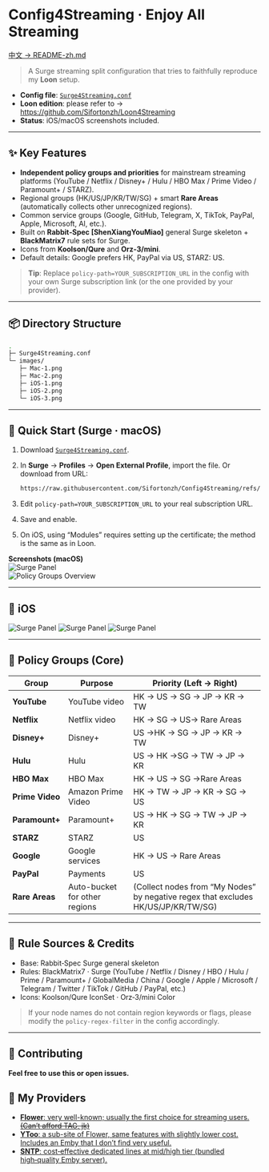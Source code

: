 # Config4Streaming · Enjoy All Streaming

[中文 → README-zh.md](./README-zh.md)

> A Surge streaming split configuration that tries to faithfully reproduce my **Loon** setup.

- **Config file**: [`Surge4Streaming.conf`](./Surge4Streaming.conf)  
- **Loon edition**: please refer to → https://github.com/Sifortonzh/Loon4Streaming  
- **Status**: iOS/macOS screenshots included.

---

## ✨ Key Features

- **Independent policy groups and priorities** for mainstream streaming platforms (YouTube / Netflix / Disney+ / Hulu / HBO Max / Prime Video / Paramount+ / STARZ).
- Regional groups (HK/US/JP/KR/TW/SG) + smart **Rare Areas** (automatically collects other unrecognized regions).
- Common service groups (Google, GitHub, Telegram, X, TikTok, PayPal, Apple, Microsoft, AI, etc.).
- Built on **Rabbit‑Spec [ShenXiangYouMiao]** general Surge skeleton + **BlackMatrix7** rule sets for Surge.
- Icons from **Koolson/Qure** and **Orz‑3/mini**.
- Default details: Google prefers HK, PayPal via US, STARZ: US.

> **Tip**: Replace `policy-path=YOUR_SUBSCRIPTION_URL` in the config with your own Surge subscription link (or the one provided by your provider).

---

## 📦 Directory Structure

```bash
.
├─ Surge4Streaming.conf
└─ images/
   ├─ Mac-1.png
   ├─ Mac-2.png
   ├─ iOS-1.png
   ├─ iOS-2.png
   └─ iOS-3.png
```

---

## 🧭 Quick Start (Surge · macOS)

1. Download [`Surge4Streaming.conf`](./Surge4Streaming.conf).  
2. In **Surge** → **Profiles** → **Open External Profile**, import the file. Or download from URL:

   ```bash
   https://raw.githubusercontent.com/Sifortonzh/Config4Streaming/refs/heads/main/Surge4Streaming.conf
   ```
3. Edit `policy-path=YOUR_SUBSCRIPTION_URL` to your real subscription URL.  
4. Save and enable.
5. On iOS, using “Modules” requires setting up the certificate; the method is the same as in Loon.

**Screenshots (macOS)**  
![Surge Panel](./images/Mac-1.png)  
![Policy Groups Overview](./images/Mac-2.png)

---

## 📱 iOS

![Surge Panel](./images/iOS-1.png)
![Surge Panel](./images/iOS-2.png)
![Surge Panel](./images/iOS-3.png)

---

## 🧩 Policy Groups (Core)

| Group | Purpose | Priority (Left → Right) |
|---|---|---|
| **YouTube** | YouTube video | HK → US → SG → JP → KR → TW |
| **Netflix** | Netflix video | HK  → SG → US→ Rare Areas |
| **Disney+** | Disney+ | US →HK → SG → JP → KR → TW |
| **Hulu** | Hulu | US → HK →SG →  TW → JP → KR |
| **HBO Max** | HBO Max | HK →  US → SG →Rare Areas |
| **Prime Video** | Amazon Prime Video | HK → TW → JP → KR → SG → US |
| **Paramount+** | Paramount+ | US → HK → SG → TW → JP → KR |
| **STARZ** | STARZ | US |
| **Google** | Google services | HK → US → Rare Areas |
| **PayPal** | Payments | US |
| **Rare Areas** | Auto-bucket for other regions | (Collect nodes from “My Nodes” by negative regex that excludes HK/US/JP/KR/TW/SG) |

---

## 🧱 Rule Sources & Credits

- Base: Rabbit‑Spec Surge general skeleton  
- Rules: BlackMatrix7 · Surge (YouTube / Netflix / Disney / HBO / Hulu / Prime / Paramount+ / GlobalMedia / China / Google / Apple / Microsoft / Telegram / Twitter / TikTok / GitHub / PayPal, etc.)  
- Icons: Koolson/Qure IconSet · Orz‑3/mini Color

> If your node names do not contain region keywords or flags, please modify the `policy-regex-filter` in the config accordingly.

---

## 🙌 Contributing

**Feel free to use this or open issues.**

## 🛫 My Providers

- [**Flower**: very well-known; usually the first choice for streaming users. ~~(Can’t afford TAG, jk)~~](https://api-flowercloud.com/aff.php?aff=13383)
- [**YToo**: a sub-site of Flower, same features with slightly lower cost. Includes an Emby that I don’t find very useful.](https://y-too.com/aff.php?aff=7148)
- [**SNTP**: cost‑effective dedicated lines at mid/high tier (bundled high‑quality Emby server).](https://d.xn--hwqp2zit2amna.net/auth/register?code=BcADJolY)
